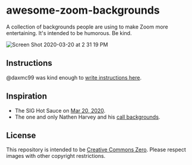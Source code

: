 # awesome-zoom-backgrounds

A collection of backgrounds people are using to make Zoom more entertaining. It's intended to be humorous. Be kind.

![Screen Shot 2020-03-20 at 2 31 19 PM](https://user-images.githubusercontent.com/1744971/77255964-23eea700-6c39-11ea-9e4c-d411f69af279.png)

## Instructions 

@daxmc99 was kind enough to [write instructions here](/live_backgrounds/README.md).

## Inspiration

* The SIG Hot Sauce on [Mar 20, 2020](https://twitter.com/stephenaugustus/status/1241070063760924675).
* The one and only Nathen Harvey and his [call backgrounds](https://github.com/nathenharvey/conference-call-backgrounds).

## License 

This repository is intended to be [Creative Commons Zero](https://creativecommons.org/share-your-work/licensing-examples/). Please respect images with other copyright restrictions.
